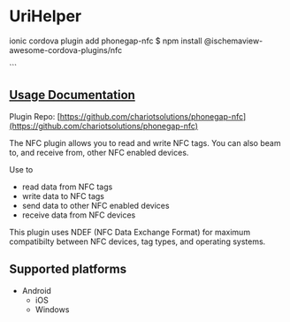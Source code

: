 # UriHelper

ionic cordova plugin add phonegap-nfc $ npm install @ischemaview-awesome-cordova-plugins/nfc

\`\`\`

## [Usage Documentation](https://danielsogl.gitbook.io/awesome-cordova-plugins/plugins/nfc/)

Plugin Repo: [https://github.com/chariotsolutions/phonegap-nfc](https://github.com/chariotsolutions/phonegap-nfc)

The NFC plugin allows you to read and write NFC tags. You can also beam to, and receive from, other NFC enabled devices.

Use to

* read data from NFC tags
* write data to NFC tags
* send data to other NFC enabled devices
* receive data from NFC devices

This plugin uses NDEF \(NFC Data Exchange Format\) for maximum compatibilty between NFC devices, tag types, and operating systems.

## Supported platforms

* Android
  * iOS
  * Windows

